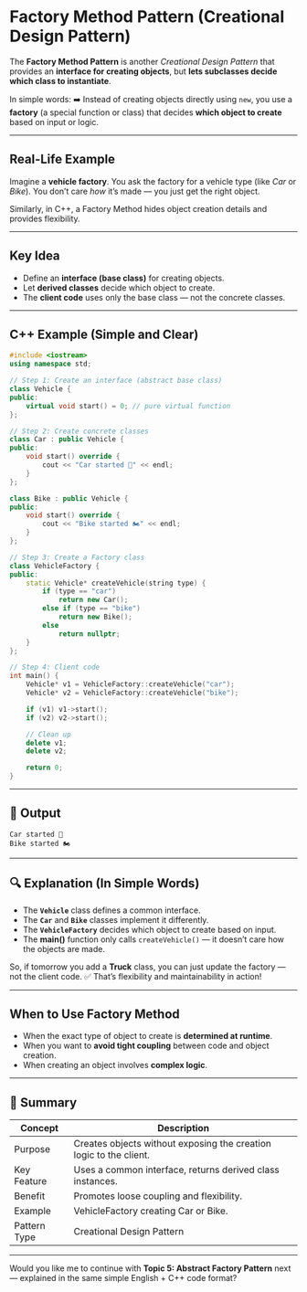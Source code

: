 # Factory Method Pattern (Creational Design Pattern)


The **Factory Method Pattern** is another *Creational Design Pattern* that provides an **interface for creating objects**, but **lets subclasses decide which class to instantiate**.

In simple words:
➡️ Instead of creating objects directly using `new`, you use a **factory** (a special function or class) that decides **which object to create** based on input or logic.

---

## Real-Life Example

Imagine a **vehicle factory**.
You ask the factory for a vehicle type (like *Car* or *Bike*).
You don’t care *how* it’s made — you just get the right object.

Similarly, in C++, a Factory Method hides object creation details and provides flexibility.

---

##  Key Idea

* Define an **interface (base class)** for creating objects.
* Let **derived classes** decide which object to create.
* The **client code** uses only the base class — not the concrete classes.

---

##  C++ Example (Simple and Clear)

```cpp
#include <iostream>
using namespace std;

// Step 1: Create an interface (abstract base class)
class Vehicle {
public:
    virtual void start() = 0; // pure virtual function
};

// Step 2: Create concrete classes
class Car : public Vehicle {
public:
    void start() override {
        cout << "Car started 🚗" << endl;
    }
};

class Bike : public Vehicle {
public:
    void start() override {
        cout << "Bike started 🏍️" << endl;
    }
};

// Step 3: Create a Factory class
class VehicleFactory {
public:
    static Vehicle* createVehicle(string type) {
        if (type == "car")
            return new Car();
        else if (type == "bike")
            return new Bike();
        else
            return nullptr;
    }
};

// Step 4: Client code
int main() {
    Vehicle* v1 = VehicleFactory::createVehicle("car");
    Vehicle* v2 = VehicleFactory::createVehicle("bike");

    if (v1) v1->start();
    if (v2) v2->start();

    // Clean up
    delete v1;
    delete v2;

    return 0;
}
```

---

## 🧾 Output

```
Car started 🚗
Bike started 🏍️
```

---

## 🔍 Explanation (In Simple Words)

* The **`Vehicle`** class defines a common interface.
* The **`Car`** and **`Bike`** classes implement it differently.
* The **`VehicleFactory`** decides which object to create based on input.
* The **main()** function only calls `createVehicle()` — it doesn’t care how the objects are made.

So, if tomorrow you add a **Truck** class, you can just update the factory — not the client code.
✅ That’s flexibility and maintainability in action!

---

## When to Use Factory Method

* When the exact type of object to create is **determined at runtime**.
* When you want to **avoid tight coupling** between code and object creation.
* When creating an object involves **complex logic**.

---

## 🏁 Summary

| **Concept**  | **Description**                                                    |
| ------------ | ------------------------------------------------------------------ |
| Purpose      | Creates objects without exposing the creation logic to the client. |
| Key Feature  | Uses a common interface, returns derived class instances.          |
| Benefit      | Promotes loose coupling and flexibility.                           |
| Example      | VehicleFactory creating Car or Bike.                               |
| Pattern Type | Creational Design Pattern                                          |

---

Would you like me to continue with **Topic 5: Abstract Factory Pattern** next — explained in the same simple English + C++ code format?

